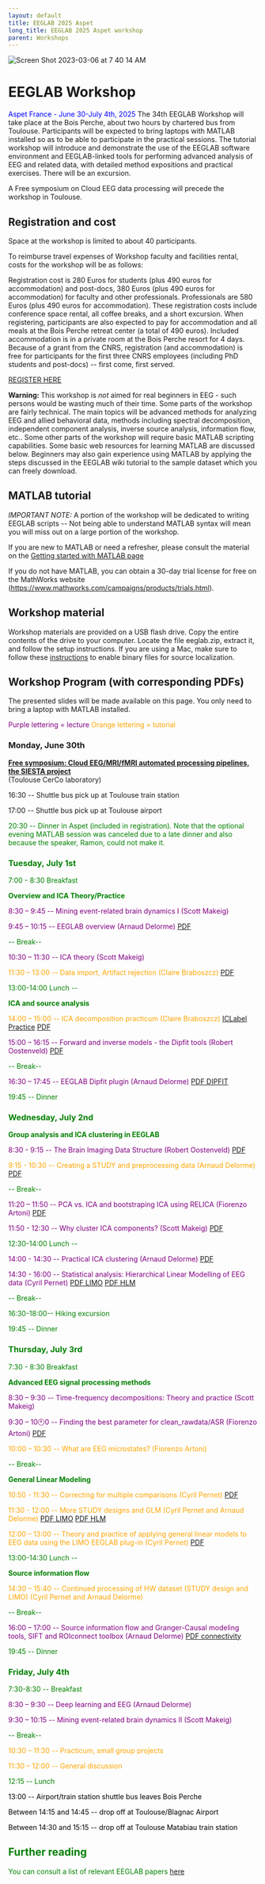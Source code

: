 ```yaml
---
layout: default
title: EEGLAB 2025 Aspet
long_title: EEGLAB 2025 Aspet workshop
parent: Workshops
---
```


![Screen Shot 2023-03-06 at 7 40 14 AM](https://user-images.githubusercontent.com/1872705/223188423-e296a3e6-dd99-488b-b86d-1a6f8a8520e0.png)

EEGLAB Workshop
============================

<span style="color: blue">Aspet France - June 30-July 4th, 2025
</span>
The 34th EEGLAB Workshop will take place at the Bois Perche, about two hours by
chartered bus from Toulouse. Participants will be expected to bring laptops with
MATLAB installed so as to be able to participate in the practical
sessions. The tutorial workshop will introduce and demonstrate the use
of the EEGLAB software environment and EEGLAB-linked tools for
performing advanced analysis of EEG and related data, with detailed
method expositions and practical exercises. There will be an excursion.

A Free symposium on Cloud EEG data processing will precede the workshop in Toulouse.

Registration and cost
---------------------
Space at the workshop is limited to about 40 participants.

To reimburse travel expenses of Workshop faculty and facilities rental,
costs for the workshop will be as follows:

Registration cost is 280 Euros for students (plus 490 euros for accommodation) and post-docs, 380 Euros (plus 490 euros for accommodation) for
faculty and other professionals. Professionals are 580 Euros (plus 490 euros for accommodation). These registration costs include
conference space rental, all coffee breaks, and a short excursion. 
When registering, participants are also expected to pay for accommodation and all meals at the Bois Perche retreat center (a total of 490 euros). Included accommodation is in a private room at the Bois Perche resort for 4 days. Because of a grant from the CNRS, registration (and accommodation) is free for participants for the first three CNRS employees (including PhD students and post-docs) -- first come, first served.

[REGISTER HERE](https://dr14.azur-colloque.fr/inscription/fr/239/inscription)
<!-- font color=red>Registration is full, but email us at eeglab@sccn.ucsd.edu for last minute cancelations.</font -->

<b>Warning: </b> This workshop is <em>not</em> aimed for real beginners
in EEG - such persons would be wasting much of their time.
Some parts of the workshop are fairly technical. The main topics will be
advanced methods for analyzing EEG and allied behavioral data, methods
including spectral decomposition, independent component analysis,
inverse source analysis, information flow, etc.. Some other parts of the
workshop will require basic MATLAB scripting capabilities. Some basic
web resources for learning MATLAB are discussed below. Beginners may
also gain experience using MATLAB by applying the steps discussed in the
EEGLAB wiki tutorial to the sample dataset which you can freely
download.

MATLAB tutorial
----------------

*IMPORTANT NOTE:* A portion of the workshop will be dedicated to writing EEGLAB scripts -- Not being able
to understand MATLAB syntax will mean you will miss out on a large
portion of the workshop.

If you are new to MATLAB or need a refresher, please consult the material on the [Getting started with MATLAB page](/tutorials/misc/tutorial_matlab.html)

If you do not have MATLAB, you can obtain a 30-day trial license for free on the MathWorks website (https://www.mathworks.com/campaigns/products/trials.html).

Workshop material
-----------------

Workshop materials are provided on a USB flash drive. Copy the entire contents of the drive to your computer. Locate the file eeglab.zip, extract it, and follow the setup instructions. If you are using a Mac, make sure to follow these [instructions](https://www.fieldtriptoolbox.org/faq/matlab/mex_osx/) to enable binary files for source localization.

Workshop Program (with corresponding PDFs)
------------------------------------------

The presented slides will be made
available on this page. You only need to bring a
laptop with MATLAB installed.

<span style="color: purple">Purple lettering = lecture</span>
<span style="color: orange">Orange lettering = tutorial</span>

### Monday, June 30th

[**Free symposium: Cloud EEG/MRI/fMRI automated processing pipelines, the SIESTA project**](Symposium_SIESTA_2025.html)<br>
(Toulouse CerCo laboratory)

16:30 --  Shuttle bus pick up at Toulouse train station

17:00 -- Shuttle bus pick up at Toulouse airport

<span style="color: green">

20:30 -- Dinner in Aspet (included in registration). Note that the optional evening MATLAB session was canceled due to a late dinner and also because the speaker, Ramon, could not make it.

### Tuesday, July 1st

<span style="color: green">7:00 - 8:30 Breakfast</span>

**Overview and ICA Theory/Practice**

<span style="color:purple"> 8:30 – 9:45 -- Mining event-related brain dynamics I (Scott Makeig)</span>
<!--[PDF](https://github.com/sccn/sccn.github.io/files/11948460/Makeig_Aspet23_Mining_I.pdf)-->

<span style="color: purple">9:45 – 10:15 -- EEGLAB overview (Arnaud Delorme)</span>
[PDF](https://github.com/user-attachments/files/20992965/EEGLAB_overview2025.pdf)

<span style="color: green">-- Break--</span>

<span style="color: purple">10:30 – 11:30 -- ICA theory (Scott Makeig)</span>
<!--[PDF](https://github.com/sccn/sccn.github.io/files/11948490/Makeig_ICA_Aspet23._pdf.pdf)-->

<span style="color: orange">11:30 – 13:00 -- Data import, Artifact rejection (Claire Braboszcz)
[PDF](https://github.com/user-attachments/files/20995739/Preprocessing_braboszcz2025_edit.pdf)
</span>

<span style="color: green">13:00-14:00 Lunch --</span>

**ICA and source analysis**

<span style="color: orange">14:00 – 15:00 -- ICA decomposition practicum (Claire Braboszcz)</span> [ICLabel Practice](https://labeling.ucsd.edu/tutorial/practice) [PDF](https://github.com/user-attachments/files/20999025/ICLabel.pdf)

<span style="color: purple">15:00 – 16:15 -- Forward and inverse models - the Dipfit tools (Robert Oostenveld)</span> 
[PDF](https://github.com/user-attachments/files/20999227/forward_and_inverse_models_2025.pdf)

<span style="color: green">-- Break--</span>

<span style="color: purple">16:30 – 17:45 -- EEGLAB Dipfit plugin (Arnaud Delorme)</span> 
[PDF DIPFIT](https://github.com/user-attachments/files/21000200/Delorme2025_dipole_connectivity.pdf)
<!-- -->

<span style="color: green">19:45 -- Dinner</span>

### Wednesday, July 2nd

**Group analysis and ICA clustering in EEGLAB**

<span style="color: purple">8:30 - 9:15 -- The Brain Imaging Data Structure (Robert Oostenveld\)</span>
[PDF](https://github.com/user-attachments/files/21012586/fair.and.bids.pdf)

<span style="color: orange">9:15 - 10:30 -- Creating a STUDY and preprocessing data (Arnaud Delorme)</span>
[PDF](https://github.com/user-attachments/files/21012603/EEGLAB2019_AD_STUDY_design_newreduced.pdf)

<span style="color: green">-- Break--</span>

<span style="color: purple">11:20 – 11:50 -- PCA vs. ICA and bootstraping ICA using RELICA (Fiorenzo Artoni)
[PDF](https://github.com/user-attachments/files/21012617/RELICA_presentation_2025.pdf)

<span style="color: purple">11:50 - 12:30 -- Why cluster ICA components? (Scott Makeig)</span>
[PDF](https://github.com/user-attachments/files/21024507/Makeig_Aspet25_Clustering.pdf)

<span style="color: green">12:30-14:00 Lunch --</span>

<!-- -->
<span style="color: purple">14:00 - 14:30 -- Practical ICA clustering (Arnaud Delorme)</span>
[PDF](https://github.com/user-attachments/files/21015560/PracticalMEEG2022_GroupAnalysis.pdf)

<span style="color: purple">14:30 - 16:00 -- Statistical analysis: Hierarchical Linear Modelling of EEG data (Cyril Pernet)</span> 
[PDF LIMO](https://github.com/user-attachments/files/20999644/2025_LIMO_QuickStarter.pdf) [PDF HLM](https://github.com/user-attachments/files/20999647/2025_HLM_LIMO_EEGLAB.pdf)

<span style="color: green">-- Break--</span>

<span style="color: green">16:30-18:00-- Hiking excursion</span>

<!-- -->


<span style="color: green">19:45 -- Dinner</span>

### Thursday, July 3rd
 
<span style="color: green">7:30 - 8:30 Breakfast</span>

**Advanced EEG signal processing methods**

<span style="color: purple">8:30 – 9:30 -- Time-frequency decompositions: Theory and practice (Scott Makeig)</span> 

<span style="color: purple">9:30 – 10🕙0 -- Finding the best parameter for clean_rawdata/ASR (Fiorenzo Artoni)
[PDF](https://github.com/user-attachments/files/21012611/ASRPresentation_2025.pdf)

<span style="color: orange">10:00 – 10:30 -- What are EEG microstates? (Fiorenzo Artoni)

<span style="color: green">-- Break--</span>

**General Linear Modeling**

<span style="color: orange">10:50 - 11:30 -- Correcting for multiple comparisons (Cyril Pernet) [PDF](https://github.com/user-attachments/files/20999665/2025_MCC_and_boot_EEGLAB_workshop.pdf)

<span style="color: orange">11:30 - 12:00 -- More STUDY designs and GLM (Cyril Pernet and Arnaud Delorme)
[PDF LIMO](https://github.com/user-attachments/files/20999644/2025_LIMO_QuickStarter.pdf) [PDF HLM](https://github.com/user-attachments/files/20999647/2025_HLM_LIMO_EEGLAB.pdf)

<span style="color: orange">12:00 – 13:00 -- Theory and practice of applying general linear models to EEG data using the LIMO EEGLAB plug-in (Cyril Pernet)</span>
[PDF](https://github.com/user-attachments/files/21040782/2025_GLM_design.pdf)

<span style="color: green">13:00-14:30 Lunch --</span>

**Source information flow**

<span style="color: orange">14:30 – 15:40 -- Continued processing of HW dataset (STUDY design and LIMO) (Cyril Pernet and Arnaud Delorme)</span>

<span style="color: green">-- Break--</span>

<span style="color: purple">16:00 – 17:00 -- Source information flow and Granger-Causal modeling tools, SIFT and ROIconnect toolbox (Arnaud Delorme)</span>
[PDF connectivity](https://github.com/user-attachments/files/21000181/Connectivity_lecture2025.pdf)

<span style="color: green">19:45 -- Dinner </span>
 
### Friday, July 4th

<span style="color: green">7:30-8:30 -- Breakfast</span>

<span style="color: purple">8:30 – 9:30 -- Deep learning and EEG (Arnaud Delorme)</span> 
<!--[PDF](https://github.com/sccn/sccn.github.io/files/11975145/ucsd22workshop_DL-EEG.pdf)-->

<span style="color: purple">9:30 – 10:15 -- Mining event-related brain dynamics II (Scott Makeig)</span> 

<span style="color: green">-- Break--</span>

<span style="color: orange">10:30 – 11:30 -- Practicum, small group projects</span>

<span style="color: orange">11:30 – 12:00 -- General discussion</span>
<!-- -->


<span style="color: green">12:15 -- Lunch</span>

<span style="color: black">13:00 -- Airport/train station shuttle bus leaves Bois Perche</span>

<span style="color: black">Between 14:15 and 14:45 -- drop off at Toulouse/Blagnac Airport</span>

<span style="color: black">Between 14:30 and 15:15 -- drop off at Toulouse Matabiau train station</span>


Further reading
----------------
You can consult a list of relevant EEGLAB papers [here](/others/EEGLAB_References.html) 
